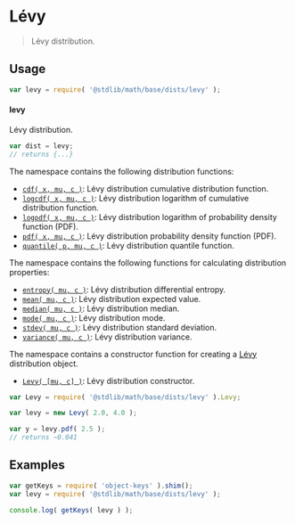 <!--

@license Apache-2.0

Copyright (c) 2018 The Stdlib Authors.

Licensed under the Apache License, Version 2.0 (the "License");
you may not use this file except in compliance with the License.
You may obtain a copy of the License at

   http://www.apache.org/licenses/LICENSE-2.0

Unless required by applicable law or agreed to in writing, software
distributed under the License is distributed on an "AS IS" BASIS,
WITHOUT WARRANTIES OR CONDITIONS OF ANY KIND, either express or implied.
See the License for the specific language governing permissions and
limitations under the License.

-->

# Lévy

> Lévy distribution.

<section class="usage">

## Usage

```javascript
var levy = require( '@stdlib/math/base/dists/levy' );
```

#### levy

Lévy distribution.

```javascript
var dist = levy;
// returns {...}
```

The namespace contains the following distribution functions:

<!-- <toc pattern="*+(cdf|pdf|mgf|quantile)*"> -->

<div class="namespace-toc">

-   <span class="signature">[`cdf( x, mu, c )`][@stdlib/math/base/dists/levy/cdf]</span><span class="delimiter">: </span><span class="description">Lévy distribution cumulative distribution function.</span>
-   <span class="signature">[`logcdf( x, mu, c )`][@stdlib/math/base/dists/levy/logcdf]</span><span class="delimiter">: </span><span class="description">Lévy distribution logarithm of cumulative distribution function.</span>
-   <span class="signature">[`logpdf( x, mu, c )`][@stdlib/math/base/dists/levy/logpdf]</span><span class="delimiter">: </span><span class="description">Lévy distribution logarithm of probability density function (PDF).</span>
-   <span class="signature">[`pdf( x, mu, c )`][@stdlib/math/base/dists/levy/pdf]</span><span class="delimiter">: </span><span class="description">Lévy distribution probability density function (PDF).</span>
-   <span class="signature">[`quantile( p, mu, c )`][@stdlib/math/base/dists/levy/quantile]</span><span class="delimiter">: </span><span class="description">Lévy distribution quantile function.</span>

</div>

<!-- </toc> -->

The namespace contains the following functions for calculating distribution properties:

<!-- <toc pattern="*+(entropy|kurtosis|mean|median|mode|skewness|stdev|variance)*"> -->

<div class="namespace-toc">

-   <span class="signature">[`entropy( mu, c )`][@stdlib/math/base/dists/levy/entropy]</span><span class="delimiter">: </span><span class="description">Lévy distribution differential entropy.</span>
-   <span class="signature">[`mean( mu, c )`][@stdlib/math/base/dists/levy/mean]</span><span class="delimiter">: </span><span class="description">Lévy distribution expected value.</span>
-   <span class="signature">[`median( mu, c )`][@stdlib/math/base/dists/levy/median]</span><span class="delimiter">: </span><span class="description">Lévy distribution median.</span>
-   <span class="signature">[`mode( mu, c )`][@stdlib/math/base/dists/levy/mode]</span><span class="delimiter">: </span><span class="description">Lévy distribution mode.</span>
-   <span class="signature">[`stdev( mu, c )`][@stdlib/math/base/dists/levy/stdev]</span><span class="delimiter">: </span><span class="description">Lévy distribution standard deviation.</span>
-   <span class="signature">[`variance( mu, c )`][@stdlib/math/base/dists/levy/variance]</span><span class="delimiter">: </span><span class="description">Lévy distribution variance.</span>

</div>

<!-- </toc> -->

The namespace contains a constructor function for creating a [Lévy][levy-distribution] distribution object.

<!-- <toc pattern="*ctor*"> -->

<div class="namespace-toc">

-   <span class="signature">[`Levy( [mu, c] )`][@stdlib/math/base/dists/levy/ctor]</span><span class="delimiter">: </span><span class="description">Lévy distribution constructor.</span>

</div>

<!-- </toc> -->

```javascript
var Levy = require( '@stdlib/math/base/dists/levy' ).Levy;

var levy = new Levy( 2.0, 4.0 );

var y = levy.pdf( 2.5 );
// returns ~0.041
```

</section>

<!-- /.usage -->

<section class="examples">

## Examples

<!-- TODO: better examples -->

<!-- eslint no-undef: "error" -->

```javascript
var getKeys = require( 'object-keys' ).shim();
var levy = require( '@stdlib/math/base/dists/levy' );

console.log( getKeys( levy ) );
```

</section>

<!-- /.examples -->

<section class="links">

[levy-distribution]: https://en.wikipedia.org/wiki/L%C3%A9vy_distribution

<!-- <toc-links> -->

[@stdlib/math/base/dists/levy/ctor]: https://github.com/stdlib-js/stdlib/tree/develop/lib/node_modules/%40stdlib/math/base/dists/levy/ctor

[@stdlib/math/base/dists/levy/entropy]: https://github.com/stdlib-js/stdlib/tree/develop/lib/node_modules/%40stdlib/math/base/dists/levy/entropy

[@stdlib/math/base/dists/levy/mean]: https://github.com/stdlib-js/stdlib/tree/develop/lib/node_modules/%40stdlib/math/base/dists/levy/mean

[@stdlib/math/base/dists/levy/median]: https://github.com/stdlib-js/stdlib/tree/develop/lib/node_modules/%40stdlib/math/base/dists/levy/median

[@stdlib/math/base/dists/levy/mode]: https://github.com/stdlib-js/stdlib/tree/develop/lib/node_modules/%40stdlib/math/base/dists/levy/mode

[@stdlib/math/base/dists/levy/stdev]: https://github.com/stdlib-js/stdlib/tree/develop/lib/node_modules/%40stdlib/math/base/dists/levy/stdev

[@stdlib/math/base/dists/levy/variance]: https://github.com/stdlib-js/stdlib/tree/develop/lib/node_modules/%40stdlib/math/base/dists/levy/variance

[@stdlib/math/base/dists/levy/cdf]: https://github.com/stdlib-js/stdlib/tree/develop/lib/node_modules/%40stdlib/math/base/dists/levy/cdf

[@stdlib/math/base/dists/levy/logcdf]: https://github.com/stdlib-js/stdlib/tree/develop/lib/node_modules/%40stdlib/math/base/dists/levy/logcdf

[@stdlib/math/base/dists/levy/logpdf]: https://github.com/stdlib-js/stdlib/tree/develop/lib/node_modules/%40stdlib/math/base/dists/levy/logpdf

[@stdlib/math/base/dists/levy/pdf]: https://github.com/stdlib-js/stdlib/tree/develop/lib/node_modules/%40stdlib/math/base/dists/levy/pdf

[@stdlib/math/base/dists/levy/quantile]: https://github.com/stdlib-js/stdlib/tree/develop/lib/node_modules/%40stdlib/math/base/dists/levy/quantile

<!-- </toc-links> -->

</section>

<!-- /.links -->
